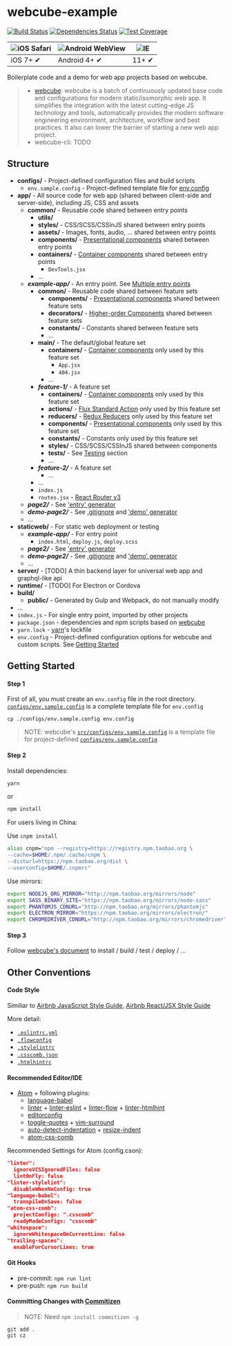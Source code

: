 
# webcube-example

[![Build Status][travis-image]][travis-url]
[![Dependencies Status][dep-image]][dep-url]
[![Test Coverage][coveralls-image]][coveralls-url]

[travis-image]: https://img.shields.io/travis/dexteryy/webcube-example/master.svg
[travis-url]: https://travis-ci.org/dexteryy/webcube-example
[dep-image]: https://david-dm.org/dexteryy/webcube-example.svg
[dep-url]: https://david-dm.org/dexteryy/webcube-example
[coveralls-image]: https://img.shields.io/coveralls/dexteryy/webcube-example/master.svg
[coveralls-url]: https://coveralls.io/r/dexteryy/webcube-example?branch=master

![iOS Safari](https://github.com/alrra/browser-logos/raw/master/src/safari-ios/safari-ios_48x48.png) | ![Android WebView](https://github.com/alrra/browser-logos/raw/master/src/android/android_48x48.png) | ![IE](https://raw.github.com/alrra/browser-logos/master/src/archive/internet-explorer_9-11/internet-explorer_9-11_48x48.png) |
--- | --- | --- |
iOS 7+ ✔ | Android 4+ ✔ | 11+ ✔ |

Boilerplate code and a demo for web app projects based on webcube.

> * [webcube](https://github.com/dexteryy/webcube): webcube is a batch of continuously updated base code and configurations for modern static/isomorphic web app. It simplifies the integration with the latest cutting-edge JS technology and tools, automatically provides the modern software engineering environment, architecture, workflow and best practices. It also can lower the barrier of starting a new web app project.
> * webcube-cli: TODO

## Structure

- **configs/** - Project-defined configuration files and build scripts
  - `env.sample.config` - Project-defined template file for [env.config](custom.env.sample.config)
- **app/** - All source code for web app (shared between client-side and server-side), including JS, CSS and assets
  - **common/** - Reusable code shared between entry points
    - **utils/**
    - **styles/** - CSS/SCSS/CSSInJS shared between entry points
    - **assets/** - Images, fonts, audio, ... shared between entry points
    - **components/** - [Presentational components](https://medium.com/@dan_abramov/smart-and-dumb-components-7ca2f9a7c7d0#.3o294zvoz) shared between entry points
    - **containers/** - [Container components](https://medium.com/@dan_abramov/smart-and-dumb-components-7ca2f9a7c7d0#.3o294zvoz) shared between entry points
      - `DevTools.jsx`
    - ...
  - _**example-app/**_ - An entry point. See [Multiple entry points](#multiple-entry-points-optional)
    - **common/** - Reusable code shared between feature sets
      - **components/** - [Presentational components](https://medium.com/@dan_abramov/smart-and-dumb-components-7ca2f9a7c7d0#.3o294zvoz) shared between feature sets
      - **decorators/** - [Higher-order Components](https://medium.com/@dan_abramov/mixins-are-dead-long-live-higher-order-components-94a0d2f9e750) shared between feature sets
      - **constants/** - Constants shared between feature sets
      - ...
    - **main/** - The default/global feature set
      - **containers/** - [Container components](https://medium.com/@dan_abramov/smart-and-dumb-components-7ca2f9a7c7d0#.3o294zvoz) only used by this feature set
        - `App.jsx`
        - `404.jsx`
      - ...
    - _**feature-1/**_ - A feature set
      - **containers/** - [Container components](https://medium.com/@dan_abramov/smart-and-dumb-components-7ca2f9a7c7d0#.3o294zvoz) only used by this feature set
      - **actions/** - [Flux Standard Action](https://www.npmjs.com/package/redux-actions) only used by this feature set
      - **reducers/** - [Redux Reducers](http://redux.js.org/docs/basics/Reducers.html) only used by this feature set
      - **components/** - [Presentational components](https://medium.com/@dan_abramov/smart-and-dumb-components-7ca2f9a7c7d0#.3o294zvoz) only used by this feature set
      - **constants/** - Constants only used by this feature set
      - **styles/** - CSS/SCSS/CSSInJS shared between components
      - **tests/** - See [Testing](https://github.com/dexteryy/webcube#how-to-test-the-web-app) section
      - ...
    - _**feature-2/**_ - A feature set
      - ...
    - ...
    - `index.js`
    <!-- @TODO react-router v4 -->
    - `routes.jsx` - [React Router v3](https://github.com/reactjs/react-router/)
  - _**page2/**_ - See ['entry' generator](https://github.com/dexteryy/webcube#how-to-generate-new-code)
  - _**demo-page2/**_ - See [.gitignore][gitignore] and ['demo' generator](https://github.com/dexteryy/webcube#how-to-generate-new-code)
  - ...
- **staticweb/** - For static web deployment or testing
  - _**example-app/**_ - For entry point
    - `index.html`, `deploy.js`, `deploy.scss`
  - _**page2/**_ - See ['entry' generator](https://github.com/dexteryy/webcube#how-to-generate-new-code)
  - _**demo-page2/**_ - See [.gitignore][gitignore] and ['demo' generator](https://github.com/dexteryy/webcube#how-to-generate-new-code)
  - ...
- **server/** - [TODO] A thin backend layer for universal web app and graphql-like api
- **runtime/** - [TODO] For Electron or Cordova
- **build/**
  - **public/** - Generated by Gulp and Webpack, do not manually modify
- ...
- `index.js` - For single entry point, imported by other projects
- `package.json` - dependencies and npm scripts based on [webcube](https://github.com/dexteryy/webcube)
- `yarn.lock` - [yarn](https://yarnpkg.com)'s lockfile
- `env.config` - Project-defined configuration options for webcube and custom scripts. See [Getting Started](#getting-started)

## Getting Started

#### Step 1
First of all, you must create an `env.config` file in the root directory. [`configs/env.sample.config`][custom.env.sample.config] is a complete template file for `env.config`

```
cp ./configs/env.sample.config env.config
```

> NOTE: webcube's [`src/configs/env.sample.config`][env.sample.config] is a template file for project-defined [`configs/env.sample.config`][custom.env.sample.config]

#### Step 2

Install dependencies:

<!-- > NOTE: Yarn is not recommended -->
```bash
yarn
```

or

```bash
npm install
```

For users living in China:

Use `cnpm install`

```bash
alias cnpm="npm --registry=https://registry.npm.taobao.org \
--cache=$HOME/.npm/.cache/cnpm \
--disturl=https://npm.taobao.org/dist \
--userconfig=$HOME/.cnpmrc"
```

Use mirrors:

```bash
export NODEJS_ORG_MIRROR="http://npm.taobao.org/mirrors/node"
export SASS_BINARY_SITE="https://npm.taobao.org/mirrors/node-sass"
export PHANTOMJS_CDNURL="http://npm.taobao.org/mirrors/phantomjs"
export ELECTRON_MIRROR="https://npm.taobao.org/mirrors/electron/"
export CHROMEDRIVER_CDNURL="http://npm.taobao.org/mirrors/chromedriver"
```

#### Step 3

Follow [webcube's document](https://github.com/dexteryy/webcube#how-to-build-the-web-app) to install / build / test / deploy / ...

## Other Conventions

#### Code Style

Similiar to [Airbnb JavaScript Style Guide](https://github.com/airbnb/javascript), [Airbnb React/JSX Style Guide](https://github.com/airbnb/javascript/tree/master/react)

More detail:

* [`.eslintrc.yml`](https://github.com/dexteryy/webcube-example/blob/master/.eslintrc.yml)
* [`.flowconfig`](https://github.com/dexteryy/webcube-example/blob/master/.flowconfig)
* [`.stylelintrc`](https://github.com/dexteryy/webcube-example/blob/master/.stylelintrc)
* [`.csscomb.json`](https://github.com/dexteryy/webcube-example/blob/master/.csscomb.json)
* [`.htmlhintrc`](https://github.com/dexteryy/webcube-example/blob/master/.htmlhintrc)

#### Recommended Editor/IDE

* [Atom](atom.io/) + following plugins:
  * [language-babel](https://atom.io/packages/language-babel)
  * [linter](https://atom.io/packages/linter) + [linter-eslint](https://atom.io/packages/linter-eslint) + [linter-flow](https://atom.io/packages/linter-flow) + [linter-htmlhint](https://atom.io/packages/linter-htmlhint)
  * [editorconfig](https://atom.io/packages/editorconfig)
  * [toggle-quotes](https://atom.io/packages/toggle-quotes) + [vim-surround](https://atom.io/packages/vim-surround)
  * [auto-detect-indentation](https://atom.io/packages/auto-detect-indentation) + [resize-indent](https://atom.io/packages/resize-indent)
  * [atom-css-comb](https://atom.io/packages/atom-css-comb)

Recommended Settings for Atom (config.cson):

```json
"linter":
  ignoreVCSIgnoredFiles: false
  lintOnFly: false
"linter-stylelint":
  disableWhenNoConfig: true
"language-babel":
  transpileOnSave: false
"atom-css-comb":
  projectConfigs: ".csscomb"
  readyMadeConfigs: "csscomb"
"whitespace":
  ignoreWhitespaceOnCurrentLine: false
"trailing-spaces":
  enableForCursorLines: true
```

#### Git Hooks

* pre-commit: `npm run lint`
* pre-push: `npm run build`

#### Committing Changes with [Commitizen](https://www.npmjs.com/package/commitizen)

> NOTE: Need `npm install commitizen -g`

```
git add .
git cz
```

[package.json]: https://github.com/dexteryy/webcube-example/blob/master/package.json
[env.sample.config]: https://github.com/dexteryy/webcube/blob/master/src/configs/env.sample.config
[custom.env.sample.config]: https://github.com/dexteryy/webcube-example/blob/master/configs/env.sample.config
[webpack.config]: https://github.com/dexteryy/webcube/blob/master/src/configs/webpack.config.babel.js
[custom.webpack.config]: https://github.com/dexteryy/webcube-example/blob/master/configs/webpack.config.babel.js
[gulpfile]: https://github.com/dexteryy/webcube/blob/master/src/configs/gulpfile.babel.js
[custom.gulpfile]: https://github.com/dexteryy/webcube-example/blob/master/configs/gulpfile.babel.js
[plopfile]: https://github.com/dexteryy/webcube/blob/master/src/configs/plopfile.babel.js
[custom.plopfile]: https://github.com/dexteryy/webcube-example/blob/master/configs/plopfile.babel.js
[karmaconf]: https://github.com/dexteryy/webcube/blob/master/src/configs/karma.conf.babel.js
[gitignore]: https://github.com/dexteryy/webcube-example/blob/master/.gitignore
